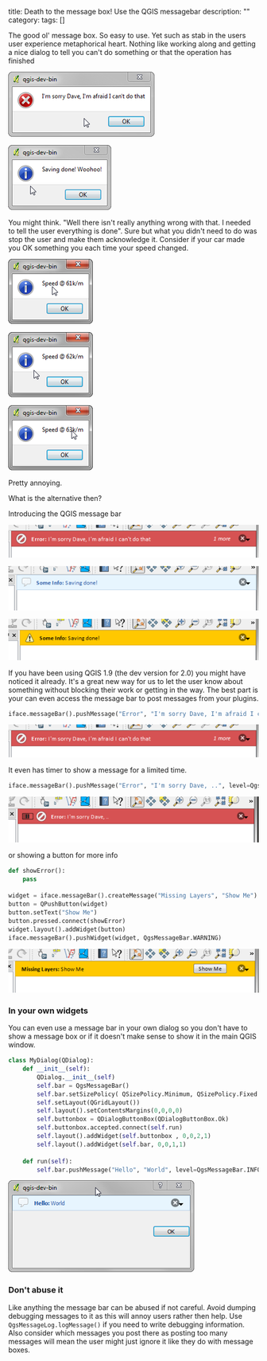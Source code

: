 title: Death to the message box! Use the QGIS messagebar
description: ""
category: 
tags: []

The good ol' message box. So easy to use. Yet such as stab in the users user experience metaphorical heart.  Nothing like working along and getting a nice dialog to tell you can't do something or that the operation has finished

![Alt Text](/images/dave.png)

![Alt Text](/images/info.png)

You might think. "Well there isn't really anything wrong with that. I needed to tell the user everything is done". Sure but what you didn't need to do was stop the user and make them acknowledge it. Consider if your car made you OK something you each time your speed changed.

![Alt Text](/images/speed.png)

![Alt Text](/images/speed2.png)

![Alt Text](/images/speed3.png)

Pretty annoying.

What is the alternative then? 

Introducing the QGIS message bar

![Alt Text](/images/errorbar.png)

![Alt Text](/images/infobar.png)

![Alt Text](/images/warningbar.png)

If you have been using QGIS 1.9 (the dev version for 2.0) you might have noticed it already.  It's a great new way for us to let the user know about something without blocking their work or getting in the way.  The best part is your can even access the message bar to post messages from your plugins.

```python
iface.messageBar().pushMessage("Error", "I'm sorry Dave, I'm afraid I can't do that", level=QgsMessageBar.CRITICAL)
``` 

![Alt Text](/images/errorbar.png)

It even has timer to show a message for a limited time.

```python
iface.messageBar().pushMessage("Error", "I'm sorry Dave, ..", level=QgsMessageBar.CRITICAL, duration=3)
``` 

![Alt Text](/images/errorbar-timed.png)

or showing a button for more info

```python
def showError():
    pass

widget = iface.messageBar().createMessage("Missing Layers", "Show Me")
button = QPushButton(widget)
button.setText("Show Me")
button.pressed.connect(showError)
widget.layout().addWidget(button)
iface.messageBar().pushWidget(widget, QgsMessageBar.WARNING)
``` 

![Alt Text](/images/bar-button.png)

### In your own widgets

You can even use a message bar in your own dialog so you don't have to show a message box or if it doesn't make sense to show it in the main QGIS window.

```python
class MyDialog(QDialog):
    def __init__(self):
        QDialog.__init__(self)
        self.bar = QgsMessageBar()
        self.bar.setSizePolicy( QSizePolicy.Minimum, QSizePolicy.Fixed )
        self.setLayout(QGridLayout())
        self.layout().setContentsMargins(0,0,0,0)
        self.buttonbox = QDialogButtonBox(QDialogButtonBox.Ok)
        self.buttonbox.accepted.connect(self.run)
        self.layout().addWidget(self.buttonbox , 0,0,2,1)
        self.layout().addWidget(self.bar, 0,0,1,1)
        
    def run(self):
        self.bar.pushMessage("Hello", "World", level=QgsMessageBar.INFO)
```

![Alt Text](/images/dialog-with-bar.png)

### Don't abuse it

Like anything the message bar can be abused if not careful.  Avoid dumping debugging messages to it as this will annoy users rather then help.  Use ``QgsMessageLog.logMessage()`` if you need to write debugging information.  Also consider which messages you post there as posting too many messages will mean the user might just ignore it like they do with message boxes. 